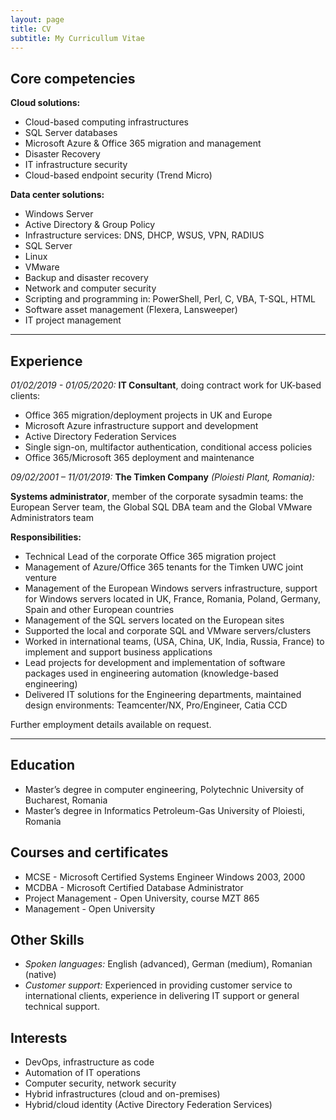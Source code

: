 ```yaml
---
layout: page
title: CV
subtitle: My Curricullum Vitae
---
```


## Core competencies ##

__Cloud solutions:__  
- Cloud-based computing infrastructures
- SQL Server databases
- Microsoft Azure & Office 365 migration and management
- Disaster Recovery
- IT infrastructure security
- Cloud-based endpoint security (Trend Micro)

__Data center solutions:__  
- Windows Server 
- Active Directory & Group Policy
- Infrastructure services: DNS, DHCP, WSUS, VPN, RADIUS
- SQL Server
- Linux
- VMware
- Backup and disaster recovery
- Network and computer security 
- Scripting and programming in: PowerShell, Perl, C, VBA, T-SQL, HTML
- Software asset management (Flexera, Lansweeper)
- IT project management

------

## Experience ##

_01/02/2019 - 01/05/2020:_ __IT Consultant__, doing contract work for UK-based clients:  
- Office 365 migration/deployment projects in UK and Europe  
- Microsoft Azure infrastructure support and development  
- Active Directory Federation Services  
- Single sign-on, multifactor authentication, conditional access policies
- Office 365/Microsoft 365 deployment and maintenance  

_09/02/2001 – 11/01/2019:_  __The Timken Company__ _(Ploiesti Plant, Romania):_ 

__Systems administrator__, member of the corporate sysadmin teams: the
European Server team, the Global SQL DBA team and the Global VMware
Administrators team

__Responsibilities:__  
- Technical Lead of the corporate Office 365 migration project 
- Management of Azure/Office 365 tenants for the Timken UWC joint venture 
- Management of the European Windows servers infrastructure, support for Windows servers located in UK, France, Romania, Poland, Germany, Spain and other European countries  
- Management of the SQL servers located on the European sites  
- Supported the local and corporate SQL and VMware servers/clusters  
- Worked in international teams, (USA, China, UK, India, Russia, France) to implement and support business applications  
- Lead projects for development and implementation of software packages used in engineering automation (knowledge-based engineering)  
- Delivered IT solutions for the Engineering departments, maintained design environments: Teamcenter/NX, Pro/Engineer, Catia CCD  

Further employment details available on request.

-------

## Education ##  
- Master’s degree in computer engineering, Polytechnic University of Bucharest, Romania  
- Master’s degree in Informatics Petroleum-Gas University of Ploiesti, Romania  

## Courses and certificates ##  
- MCSE - Microsoft Certified Systems Engineer Windows 2003, 2000  
- MCDBA - Microsoft Certified Database Administrator  
- Project Management - Open University, course MZT 865  
- Management - Open University  

## Other Skills  ##  
- _Spoken languages:_ English (advanced), German (medium), Romanian (native)  
- _Customer support:_ Experienced in providing customer service to international clients, experience in delivering IT support or general technical support.  

## Interests ##

- DevOps, infrastructure as code  
- Automation of IT operations  
- Computer security, network security  
- Hybrid infrastructures (cloud and on-premises)  
- Hybrid/cloud identity (Active Directory Federation Services)  
